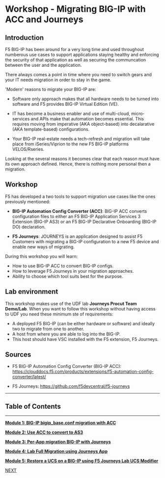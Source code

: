 # Workshop - Migrating BIG-IP with ACC and Journeys

## Introduction
F5 BIG-IP has been around for a very long time and used throughout numberous use cases to support applications staying healthy and enforcing the security of that application as well as securing the communcation between the user and the application.

There always comes a point in time where you need to switch gears and your IT needs migration in order to stay in the game.

'Modern' reasons to migrate your BIG-IP are:

* Software only approach makes that all hardware needs to be turned into software and F5 provides BIG-IP Virtual Edition (VE).

* IT has become a business enabler and use of multi-cloud, micro-services and APIs make that automation becomes essential. This requires moving from imperative (AKA object-based) into decalarative (AKA template-based) configurations.

* Your BIG-IP real-estate needs a tech-refresh and migration will take place from iSeries/Viprion to the new F5 BIG-IP platforms VELOS/Rseries.

Looking at the several reasons it becomes clear that each reason must have its own approach defined. Hence, there is nothing more personal then a migration.

## Workshop
F5 has developed a two tools to support migration use cases like the ones previously mentioned:

* **BIG-IP Automation Config Converter (ACC)**: 
BIG-IP ACC converts configuration files to either an F5 BIG-IP Application Services 3 Extension (BIG-IP AS3)
or an F5 BIG-IP Declarative Onboarding (BIG-IP DO) declaration.

* **F5 Journeys**: JOURNEYS is an application designed to assist F5 Customers with migrating a BIG-IP configuration to a new F5 device and enable new ways of migrating.

During this workshop you will learn:

* How to use BIG-IP ACC to convert BIG-IP configs.
* How to leverage F5 Journeys in your migration approaches.
* Ability to choose which tool suits best for the purpose.

## Lab environment
This workshop makes use of the UDF lab **Journeys Procut Team Demo/Lab**. When you want to follow this workshop without having access to UDF you need these minimum ste of requirements:

* A deployed F5 BIG-IP (can be either hardware or software) and ideally two to migrate from one to another.
* A host from where you are able to log into the BIG-IP.
* This host should have VSC installed with the F5 extension, F5 Journeys.

## Sources
* F5 BIG-IP Automation Config Converter (BIG-IP ACC): https://clouddocs.f5.com/products/extensions/f5-automation-config-converter/latest/

* F5 Journeys: https://github.com/f5devcentral/f5-journeys

**********************************
## Table of Contents
**********************************

**[Module 1: BIG-IP bigip_base.conf migration with ACC](docs/module_1.md)**

**[Module 2: Use ACC to convert to AS3](docs/module_2.md)**

**[Module 3: Per-App migration BIG-IP with Journeys](docs/module_3.md)**

**[Module 4: Lab Full Migration using Journeys App](docs/module_4.md)**

**[Module 5: Restore a UCS on a BIG-IP using F5 Journeys Lab UCS Modifier](docs/module_5.md)**


[NEXT](../docs/module_1.md)
